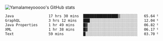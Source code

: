 ![Yamalameyooooo's GitHub stats](https://github-readme-stats.vercel.app/api?username=yamalameyooooo&theme=transparent&show_icons=true\&show=reviews,discussions_started,discussions_answered,prs_merged,prs_merged_percentage)

<!--START_SECTION:waka-->

```txt
Java                17 hrs 30 mins  ████████████████▒░░░░░░░░   65.64 %
GraphQL             3 hrs 12 mins   ███░░░░░░░░░░░░░░░░░░░░░░   12.04 %
Java Properties     1 hr 49 mins    █▓░░░░░░░░░░░░░░░░░░░░░░░   06.82 %
XML                 1 hr 38 mins    █▓░░░░░░░░░░░░░░░░░░░░░░░   06.17 %
Text                59 mins         █░░░░░░░░░░░░░░░░░░░░░░░░   03.70 %
```

<!--END_SECTION:waka-->
